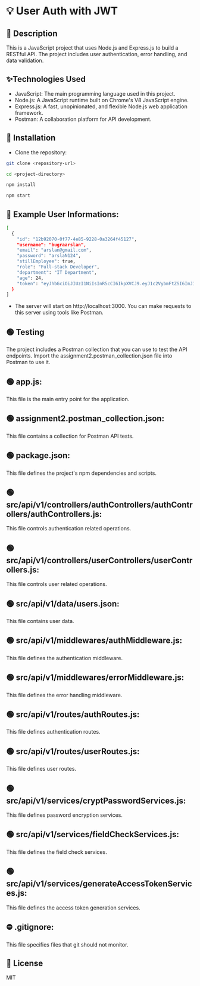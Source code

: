 # 💡 User Auth with JWT

## 🧾 Description

This is a JavaScript project that uses Node.js and Express.js to build a RESTful API. The project includes user authentication, error handling, and data validation.

## ✨Technologies Used

- JavaScript: The main programming language used in this project.
- Node.js: A JavaScript runtime built on Chrome's V8 JavaScript engine.
- Express.js: A fast, unopinionated, and flexible Node.js web application framework.
- Postman: A collaboration platform for API development.

## 🔌 Installation

- Clone the repository:

```sh
git clone <repository-url>

cd <project-directory>

npm install

npm start
```
## 🔵 Example User Informations:
```sh
[
  {
    "id": "12b92070-0f77-4e85-9228-0a3264f45127",
    "username": "bugraarslan",
    "email": "arslan@gmail.com",
    "password": "arslaN124",
    "stillEmployee": true,
    "role": "Full-stack Developer",
    "department": "IT Department",
    "age": 24,
    "token": "eyJhbGciOiJIUzI1NiIsInR5cCI6IkpXVCJ9.eyJ1c2VybmFtZSI6ImJ1Z3JhYXJzbGFuIiwiaWF0IjoxNzA1NjcxMzk2fQ.WLw3oxogFDrFaY3nAlGxDS__bKC_jwoLcf8pu3Z91tE"
  }
]
```
- The server will start on http://localhost:3000. You can make requests to this server using tools like Postman.

## 🟢 Testing
The project includes a Postman collection that you can use to test the API endpoints. Import the assignment2.postman_collection.json file into Postman to use it.

## 🟢 app.js: 
This file is the main entry point for the application.

## 🟢 assignment2.postman_collection.json: 
This file contains a collection for Postman API tests.

## 🟢 package.json: 
This file defines the project's npm dependencies and scripts.

## 🟢 src/api/v1/controllers/authControllers/authControllers/authControllers.js: 
This file controls authentication related operations.

## 🟢 src/api/v1/controllers/userControllers/userControllers.js: 
This file controls user related operations.

## 🟢 src/api/v1/data/users.json: 
This file contains user data.

## 🟢 src/api/v1/middlewares/authMiddleware.js: 
This file defines the authentication middleware.

## 🟢 src/api/v1/middlewares/errorMiddleware.js: 
This file defines the error handling middleware.

## 🟢 src/api/v1/routes/authRoutes.js: 
This file defines authentication routes.

## 🟢 src/api/v1/routes/userRoutes.js: 
This file defines user routes.

## 🟢 src/api/v1/services/cryptPasswordServices.js: 
This file defines password encryption services.

## 🟢 src/api/v1/services/fieldCheckServices.js: 
This file defines the field check services.

## 🟢 src/api/v1/services/generateAccessTokenServices.js: 
This file defines the access token generation services.

## ⛔️ .gitignore: 
This file specifies files that git should not monitor.

## 🔐 License
MIT

```
